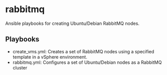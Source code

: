 # rabbitmq
Ansible playbooks for creating Ubuntu/Debian RabbitMQ nodes.

## Playbooks
- create_vms.yml: Creates a set of RabbitMQ nodes using a specified template in a vSphere environment.
- rabbitmq.yml: Configures a set of Ubuntu/Debian nodes as a RabbitMQ cluster

